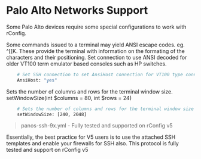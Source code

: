 
# Palo Alto Networks Support

Some Palo Alto devices require some special configurations to work with rConfig.

Some commands issued to a terminal may yield ANSI escape codes. eg. ^[[K. These provide the terminal with information on the formating of the characters and their positioning.
Set connection to use ANSI decoded for older VT100 term emulator based consoles such as HP switches.
```sh
    # Set SSH connection to set AnsiHost connection for VT100 type connections
    AnsiHost: "yes"
```

Sets the number of columns and rows for the terminal window size. setWindowSize(int $columns = 80, int $rows = 24)
```sh
    # Sets the number of columns and rows for the terminal window size
    setWindowSize: [240, 2048]
```

> panos-ssh-9x.yml - Fully tested and supported on rConfig v5

Essentially, the best practice for V5 users is to use the attached SSH templates and enable your firewalls for SSH also. This protocol is fully tested and support on rConfig v5
